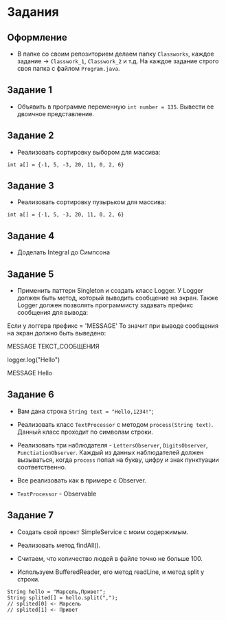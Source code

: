 # Задания

## Оформление

* В папке со своим репозиторием делаем папку `Classworks`, каждое задание -> `Classwork_1`, `Classwork_2` и т.д. На каждое задание строго своя папка с файлом `Program.java`.

## Задание 1

* Объявить в программе переменную `int number = 135`. Вывести ее двоичное представление.

## Задание 2

* Реализовать сортировку выбором для массива:

```
int a[] = {-1, 5, -3, 20, 11, 0, 2, 6}
```


## Задание 3

* Реализовать сортировку пузырьком для массива:

```
int a[] = {-1, 5, -3, 20, 11, 0, 2, 6}
```

## Задание 4

* Доделать Integral до Симпсона

## Задание 5

* Применить паттерн Singleton и создать класс Logger. У Logger должен быть метод, который выводить сообщение на экран. Также Logger должен позволять программисту задавать префикс сообщения для вывода:

Если у логгера префикс = 'MESSAGE'
То значит при выводе сообщения на экран должно быть выведено:

MESSAGE ТЕКСТ_СООБЩЕНИЯ

logger.log("Hello")

MESSAGE Hello

## Задание 6

* Вам дана строка `String text = "Hello,1234!"`;

* Реализовать класс `TextProcessor` с методом `process(String text)`. Данный класс проходит по символам строки.

* Реализовать три наблюдателя - `LettersObserver`, `DigitsObserver`, `PunctiationObserver`. Каждый из данных наблюдателей должен вызываться, когда `process` попал на букву, цифру и знак пунктуации соответственно.

* Все реализовать как в примере с Observer.

* `TextProcessor` - Observable

## Задание 7

* Создать свой проект SimpleService с моим содержимым.

* Реализовать метод findAll().

* Считаем, что количество людей в файле точно не больше 100.

* Используем BufferedReader, его метод readLine, и метод split у строки.

```
String hello = "Марсель,Привет";
String splited[] = hello.split(",");
// splited[0] <- Марсель
// splited[1] <- Привет
```
